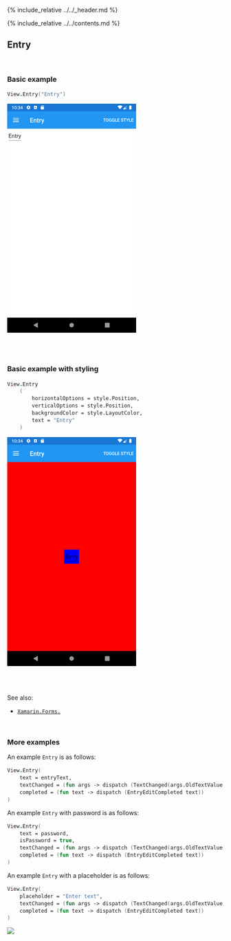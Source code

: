 {% include_relative ../../_header.md %}

{% include_relative ../../contents.md %}

Entry
--------

<br /> 

### Basic example


```fsharp 
View.Entry("Entry")
```

<img src="../../images/views/entry-adr-basic.png" width="300">

<br /> <br /> 

### Basic example with styling

```fsharp 
View.Entry
    (
        horizontalOptions = style.Position,
        verticalOptions = style.Position,
        backgroundColor = style.LayoutColor,
        text = "Entry"
    )
```

<img src="../../images/views/entry-adr-styled.png" width="300">

<br /> <br /> 

See also:

* [`Xamarin.Forms.`](https://docs.microsoft.com/en-us/dotnet/api/Xamarin.Forms.)

<br />

### More examples

An example `Entry` is as follows:

```fsharp
View.Entry(
    text = entryText,
    textChanged = (fun args -> dispatch (TextChanged(args.OldTextValue, args.NewTextValue))),
    completed = (fun text -> dispatch (EntryEditCompleted text))
)
```

An example `Entry` with password is as follows:

```fsharp
View.Entry(
    text = password,
    isPassword = true,
    textChanged = (fun args -> dispatch (TextChanged(args.OldTextValue, args.NewTextValue))),
    completed = (fun text -> dispatch (EntryEditCompleted text))
)
```

An example `Entry` with a placeholder is as follows:

```fsharp
View.Entry(
    placeholder = "Enter text",
    textChanged = (fun args -> dispatch (TextChanged(args.OldTextValue, args.NewTextValue))),
    completed = (fun text -> dispatch (EntryEditCompleted text))
)
```

<img src="https://user-images.githubusercontent.com/52166903/60177359-9cdae280-9810-11e9-9d80-059a9a885b72.png" width="400">